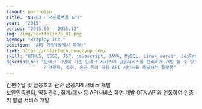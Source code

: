 ```yaml
---
layout: portfolio
title: "NH핀테크 오픈플랫폼 API"
year:  "2015"
period: "2015.09 - 2015.12"
img: /img/portfolio/5_01.png
Agency: "Bizplay Inc."
position: "API 개발(웹케시 파견)"
link: https://nhfintech.nonghyup.com/
skill: "HTML5, CSS3, JSP, javascript, JAVA, MySQL, Linux server, JexFramework3"
description: "핀테크 기업이 기존 핀테크 서비스에 금융서비스를 편리하게 개발 할 수 있도록
              간편결제, 조회, 송금 등의 금융 API 서비스를 제공하는 플랫폼"
---
```

간편수납 및 금융조회 관련 금융API 서비스 개발<br>
보안인증센터, 약정관리, 집계/대사 등 API서비스 화면 개발
OTA API와 연동하여 인증키 발급 서비스 개발  
